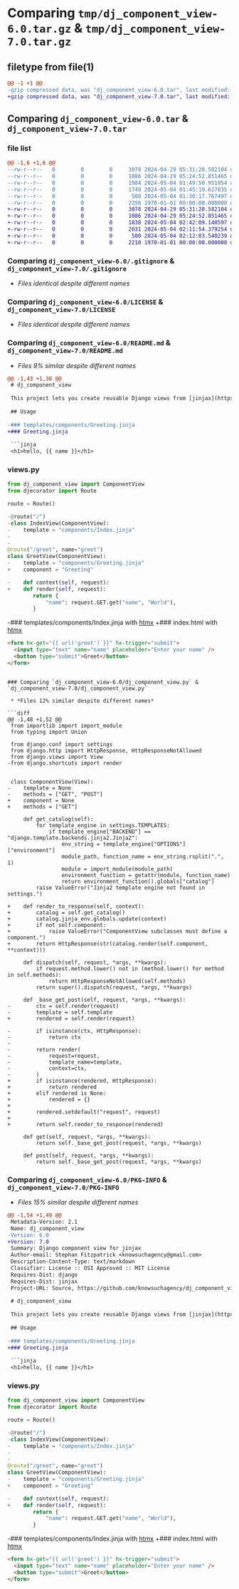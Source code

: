 # Comparing `tmp/dj_component_view-6.0.tar.gz` & `tmp/dj_component_view-7.0.tar.gz`

## filetype from file(1)

```diff
@@ -1 +1 @@
-gzip compressed data, was "dj_component_view-6.0.tar", last modified: Fri Jan  1 00:00:00 2016, max compression
+gzip compressed data, was "dj_component_view-7.0.tar", last modified: Fri Jan  1 00:00:00 2016, max compression
```

## Comparing `dj_component_view-6.0.tar` & `dj_component_view-7.0.tar`

### file list

```diff
@@ -1,6 +1,6 @@
--rw-r--r--   0        0        0     3078 2024-04-29 05:31:20.582104 dj_component_view-6.0/.gitignore
--rw-r--r--   0        0        0     1086 2024-04-29 05:24:52.851465 dj_component_view-6.0/LICENSE
--rw-r--r--   0        0        0     1984 2024-05-04 01:49:50.951954 dj_component_view-6.0/README.md
--rw-r--r--   0        0        0     1749 2024-05-04 01:45:19.627835 dj_component_view-6.0/dj_component_view.py
--rw-r--r--   0        0        0      500 2024-05-04 01:30:17.767497 dj_component_view-6.0/pyproject.toml
--rw-r--r--   0        0        0     2356 1970-01-01 00:00:00.000000 dj_component_view-6.0/PKG-INFO
+-rw-r--r--   0        0        0     3078 2024-04-29 05:31:20.582104 dj_component_view-7.0/.gitignore
+-rw-r--r--   0        0        0     1086 2024-04-29 05:24:52.851465 dj_component_view-7.0/LICENSE
+-rw-r--r--   0        0        0     1838 2024-05-04 02:42:09.140597 dj_component_view-7.0/README.md
+-rw-r--r--   0        0        0     2031 2024-05-04 02:11:54.379254 dj_component_view-7.0/dj_component_view.py
+-rw-r--r--   0        0        0      500 2024-05-04 02:12:03.540239 dj_component_view-7.0/pyproject.toml
+-rw-r--r--   0        0        0     2210 1970-01-01 00:00:00.000000 dj_component_view-7.0/PKG-INFO
```

### Comparing `dj_component_view-6.0/.gitignore` & `dj_component_view-7.0/.gitignore`

 * *Files identical despite different names*

### Comparing `dj_component_view-6.0/LICENSE` & `dj_component_view-7.0/LICENSE`

 * *Files identical despite different names*

### Comparing `dj_component_view-6.0/README.md` & `dj_component_view-7.0/README.md`

 * *Files 9% similar despite different names*

```diff
@@ -1,43 +1,38 @@
 # dj_component_view
 
 This project lets you create reusable Django views from [jinjax](https://jinjax.scaletti.dev/) templates.
 
 ## Usage
 
-### templates/components/Greeting.jinja
+### Greeting.jinja
 
 ```jinja
 <h1>hello, {{ name }}</h1>
 ```
 
 ### views.py
 
 ```python
 from dj_component_view import ComponentView
 from djecorator import Route
 
 route = Route()
 
-@route("/")
-class IndexView(ComponentView):
-    template = "components/Index.jinja"
-
-
 @route("/greet", name="greet")
 class GreetView(ComponentView):
-    template = "components/Greeting.jinja"
+    component = "Greeting"
 
-    def context(self, request):
+    def render(self, request):
         return {
             "name": request.GET.get("name", "World"),
         }
 ```
 
-### templates/components/Index.jinja with [htmx](https://htmx.org)
+### index.html with [htmx](https://htmx.org)
 
 ```html
 <form hx-get="{{ url('greet') }}" hx-trigger="submit">
   <input type="text" name="name" placeholder="Enter your name" />
   <button type="submit">Greet</button>
 </form>
 ```
```

### Comparing `dj_component_view-6.0/dj_component_view.py` & `dj_component_view-7.0/dj_component_view.py`

 * *Files 12% similar despite different names*

```diff
@@ -1,48 +1,52 @@
 from importlib import import_module
 from typing import Union
 
 from django.conf import settings
 from django.http import HttpResponse, HttpResponseNotAllowed
 from django.views import View
-from django.shortcuts import render
 
 
 class ComponentView(View):
-    template = None
-    methods = ["GET", "POST"]
+    component = None
+    methods = ["GET"]
 
     def get_catalog(self):
         for template_engine in settings.TEMPLATES:
             if template_engine["BACKEND"] == "django.template.backends.jinja2.Jinja2":
                 env_string = template_engine["OPTIONS"]["environment"]
                 module_path, function_name = env_string.rsplit(".", 1)
                 module = import_module(module_path)
                 environment_function = getattr(module, function_name)
                 return environment_function().globals["catalog"]
         raise ValueError("Jinja2 template engine not found in settings.")
 
+    def render_to_response(self, context):
+        catalog = self.get_catalog()
+        catalog.jinja_env.globals.update(context)
+        if not self.component:
+            raise ValueError("ComponentView subclasses must define a component.")
+        return HttpResponse(str(catalog.render(self.component, **context)))
 
     def dispatch(self, request, *args, **kwargs):
         if request.method.lower() not in (method.lower() for method in self.methods):
             return HttpResponseNotAllowed(self.methods)
         return super().dispatch(request, *args, **kwargs)
     
     def _base_get_post(self, request, *args, **kwargs):
-        ctx = self.render(request)
-        template = self.template
+        rendered = self.render(request)
 
-        if isinstance(ctx, HttpResponse):
-            return ctx
-        
-        return render(
-            request=request,
-            template_name=template,
-            context=ctx,
-        )
+        if isinstance(rendered, HttpResponse):
+            return rendered
+        elif rendered is None:
+            rendered = {}
+
+        rendered.setdefault("request", request)
+
+        return self.render_to_response(rendered)
 
     def get(self, request, *args, **kwargs):
         return self._base_get_post(request, *args, **kwargs)
 
     def post(self, request, *args, **kwargs):
         return self._base_get_post(request, *args, **kwargs)
```

### Comparing `dj_component_view-6.0/PKG-INFO` & `dj_component_view-7.0/PKG-INFO`

 * *Files 15% similar despite different names*

```diff
@@ -1,54 +1,49 @@
 Metadata-Version: 2.1
 Name: dj_component_view
-Version: 6.0
+Version: 7.0
 Summary: Django component view for jinjax
 Author-email: Stephan Fitzpatrick <knowsuchagency@gmail.com>
 Description-Content-Type: text/markdown
 Classifier: License :: OSI Approved :: MIT License
 Requires-Dist: django
 Requires-Dist: jinjax
 Project-URL: Source, https://github.com/knowsuchagency/dj_component_view
 
 # dj_component_view
 
 This project lets you create reusable Django views from [jinjax](https://jinjax.scaletti.dev/) templates.
 
 ## Usage
 
-### templates/components/Greeting.jinja
+### Greeting.jinja
 
 ```jinja
 <h1>hello, {{ name }}</h1>
 ```
 
 ### views.py
 
 ```python
 from dj_component_view import ComponentView
 from djecorator import Route
 
 route = Route()
 
-@route("/")
-class IndexView(ComponentView):
-    template = "components/Index.jinja"
-
-
 @route("/greet", name="greet")
 class GreetView(ComponentView):
-    template = "components/Greeting.jinja"
+    component = "Greeting"
 
-    def context(self, request):
+    def render(self, request):
         return {
             "name": request.GET.get("name", "World"),
         }
 ```
 
-### templates/components/Index.jinja with [htmx](https://htmx.org)
+### index.html with [htmx](https://htmx.org)
 
 ```html
 <form hx-get="{{ url('greet') }}" hx-trigger="submit">
   <input type="text" name="name" placeholder="Enter your name" />
   <button type="submit">Greet</button>
 </form>
 ```
```

